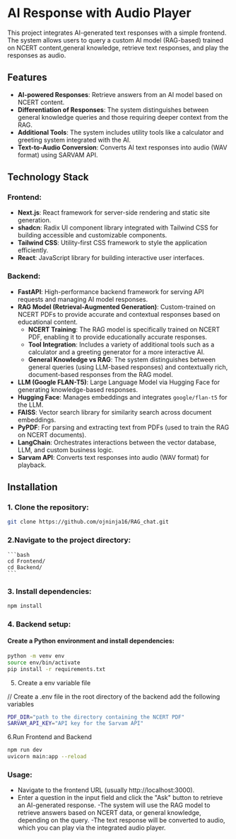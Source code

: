 # AI Response with Audio Player

This project integrates AI-generated text responses with a simple frontend. The system allows users to query a custom AI model (RAG-based) trained on NCERT content,general knowledge, retrieve text responses, and play the responses as audio.

## Features

- **AI-powered Responses**: Retrieve answers from an AI model based on NCERT content.
- **Differentiation of Responses**: The system distinguishes between general knowledge queries and those requiring deeper context from the RAG.
- **Additional Tools**: The system includes utility tools like a calculator and greeting system integrated with the AI.
- **Text-to-Audio Conversion**: Converts AI text responses into audio (WAV format) using SARVAM API.

## Technology Stack

### Frontend:
- **Next.js**: React framework for server-side rendering and static site generation.
- **shadcn**: Radix UI component library integrated with Tailwind CSS for building accessible and customizable components.
- **Tailwind CSS**: Utility-first CSS framework to style the application efficiently.
- **React**: JavaScript library for building interactive user interfaces.

### Backend:
- **FastAPI**: High-performance backend framework for serving API requests and managing AI model responses.
- **RAG Model (Retrieval-Augmented Generation)**: Custom-trained on NCERT PDFs to provide accurate and contextual responses based on educational content.
  - **NCERT Training**: The RAG model is specifically trained on NCERT PDF, enabling it to provide educationally accurate responses.
  - **Tool Integration**: Includes a variety of additional tools such as a calculator and a greeting generator for a more interactive AI.
  - **General Knowledge vs RAG**: The system distinguishes between general queries (using LLM-based responses) and contextually rich, document-based responses from the RAG model.
- **LLM (Google FLAN-T5)**: Large Language Model via Hugging Face for generating knowledge-based responses.
- **Hugging Face**: Manages embeddings and integrates `google/flan-t5` for the LLM.
- **FAISS**: Vector search library for similarity search across document embeddings.
- **PyPDF**: For parsing and extracting text from PDFs (used to train the RAG on NCERT documents).
- **LangChain**: Orchestrates interactions between the vector database, LLM, and custom business logic.
- **Sarvam API**: Converts text responses into audio (WAV format) for playback.

## Installation

### 1. Clone the repository:

```bash
git clone https://github.com/ojninja16/RAG_chat.git
```

### 2.Navigate to the project directory:
    
    ```bash
    cd Frontend/
    cd Backend/
    ```

### 3. Install dependencies:

```bash
npm install
```

### 4. Backend setup:
#### Create a Python environment and install dependencies:

```bash
python -m venv env
source env/bin/activate
pip install -r requirements.txt
```
5. Create a env variable file

// Create a .env file in the root directory of the backend add the following variables

```bash
PDF_DIR="path to the directory containing the NCERT PDF"
SARVAM_API_KEY="API key for the Sarvam API"
```
6.Run Frontend and Backend

```bash
npm run dev
uvicorn main:app --reload
```
### Usage:
- Navigate to the frontend URL (usually http://localhost:3000).
- Enter a question in the input field and click the "Ask" button to retrieve an AI-generated response.
-The system will use the RAG model to retrieve answers based on NCERT data, or general knowledge, depending on the query.
-The text response will be converted to audio, which you can play via the integrated audio player.